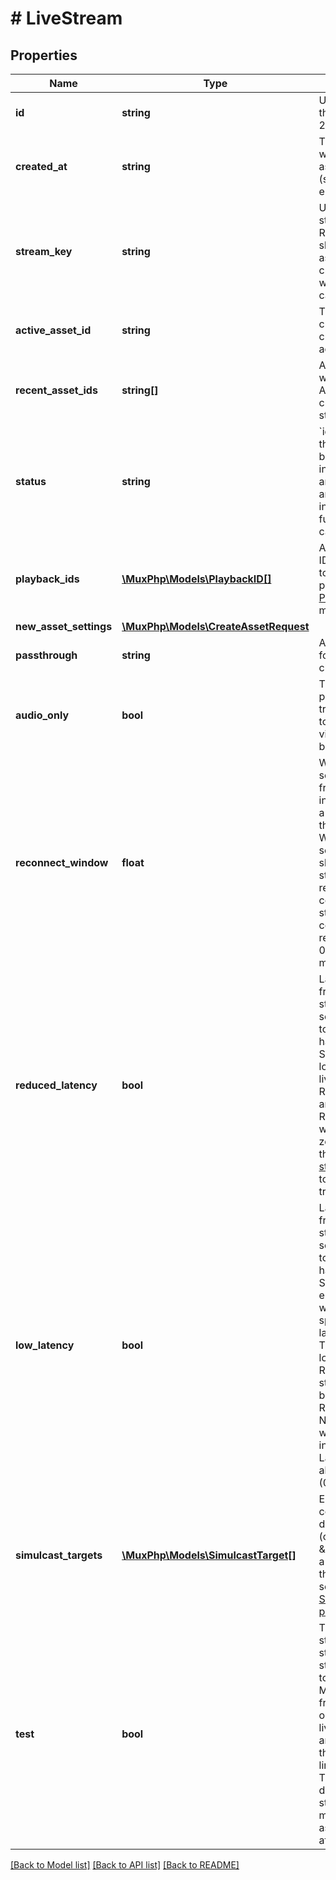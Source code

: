 # # LiveStream

## Properties

Name | Type | Description | Notes
------------ | ------------- | ------------- | -------------
**id** | **string** | Unique identifier for the Live Stream. Max 255 characters. | [optional]
**created_at** | **string** | Time the Live Stream was created, defined as a Unix timestamp (seconds since epoch). | [optional]
**stream_key** | **string** | Unique key used for streaming to a Mux RTMP endpoint. This should be considered as sensitive as credentials, anyone with this stream key can begin streaming. | [optional]
**active_asset_id** | **string** | The Asset that is currently being created if there is an active broadcast. | [optional]
**recent_asset_ids** | **string[]** | An array of strings with the most recent Assets that were created from this live stream. | [optional]
**status** | **string** | &#x60;idle&#x60; indicates that there is no active broadcast. &#x60;active&#x60; indicates that there is an active broadcast and &#x60;disabled&#x60; status indicates that no future RTMP streams can be published. | [optional]
**playback_ids** | [**\MuxPhp\Models\PlaybackID[]**](PlaybackID.md) | An array of Playback ID objects. Use these to create HLS playback URLs. See [Play your videos](https://docs.mux.com/guides/video/play-your-videos) for more details. | [optional]
**new_asset_settings** | [**\MuxPhp\Models\CreateAssetRequest**](CreateAssetRequest.md) |  | [optional]
**passthrough** | **string** | Arbitrary metadata set for the asset. Max 255 characters. | [optional]
**audio_only** | **bool** | The live stream only processes the audio track if the value is set to true. Mux drops the video track if broadcasted. | [optional]
**reconnect_window** | **float** | When live streaming software disconnects from Mux, either intentionally or due to a drop in the network, the Reconnect Window is the time in seconds that Mux should wait for the streaming software to reconnect before considering the live stream finished and completing the recorded asset. **Min**: 0.1s. **Max**: 300s (5 minutes). | [optional] [default to 60]
**reduced_latency** | **bool** | Latency is the time from when the streamer does something in real life to when you see it happen in the player. Set this if you want lower latency for your live stream. **Note**: Reconnect windows are incompatible with Reduced Latency and will always be set to zero (0) seconds. See the [Reduce live stream latency guide](https://docs.mux.com/guides/video/reduce-live-stream-latency) to understand the tradeoffs. | [optional]
**low_latency** | **bool** | Latency is the time from when the streamer does something in real life to when you see it happen in the player. Setting this option will enable compatibility with the LL-HLS specification for low-latency streaming. This typically has lower latency than Reduced Latency streams, and cannot be combined with Reduced Latency. Note: Reconnect windows are incompatible with Low Latency and will always be set to zero (0) seconds. | [optional]
**simulcast_targets** | [**\MuxPhp\Models\SimulcastTarget[]**](SimulcastTarget.md) | Each Simulcast Target contains configuration details to broadcast (or \&quot;restream\&quot;) a live stream to a third-party streaming service. [See the Stream live to 3rd party platforms guide](https://docs.mux.com/guides/video/stream-live-to-3rd-party-platforms). | [optional]
**test** | **bool** | True means this live stream is a test live stream. Test live streams can be used to help evaluate the Mux Video APIs for free. There is no limit on the number of test live streams, but they are watermarked with the Mux logo, and limited to 5 minutes. The test live stream is disabled after the stream is active for 5 mins and the recorded asset also deleted after 24 hours. | [optional]

[[Back to Model list]](../../README.md#models) [[Back to API list]](../../README.md#endpoints) [[Back to README]](../../README.md)
